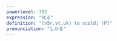 ```yaml
---
powerlevel: 702
expression: "叱る"
definition: "(v5r,vt,uk) to scold; (P)"
pronunciation: "しかる"
---
```

